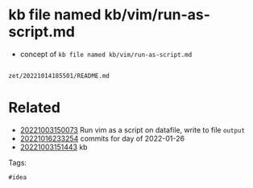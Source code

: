 # kb file named kb/vim/run-as-script.md

- concept of `kb file named kb/vim/run-as-script.md`

```
```

` zet/20221014185501/README.md `

# Related

- [20221003150073](/zet/20221003150073/README.md) Run vim as a script on datafile, write to file `output`
- [20221016233254](/zet/20221016233254/README.md) commits for day of 2022-01-26
- [20221003151443](/zet/20221003151443/README.md) kb

Tags:

    #idea
